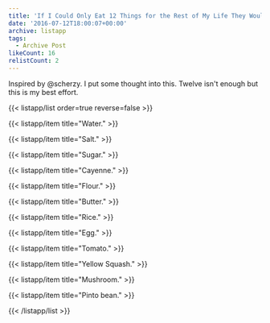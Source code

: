 ```yaml
---
title: 'If I Could Only Eat 12 Things for the Rest of My Life They Would Be:'
date: '2016-07-12T18:00:07+00:00'
archive: listapp
tags: 
  - Archive Post
likeCount: 16
relistCount: 2
---
```


Inspired by @scherzy. I put some thought into this. Twelve isn't enough but this is my best effort.

<!--more-->

{{< listapp/list order=true reverse=false >}}

   {{< listapp/item title="Water." >}}

   {{< listapp/item title="Salt." >}}

   {{< listapp/item title="Sugar." >}}

   {{< listapp/item title="Cayenne." >}}

   {{< listapp/item title="Flour." >}}

   {{< listapp/item title="Butter." >}}

   {{< listapp/item title="Rice." >}}

   {{< listapp/item title="Egg." >}}

   {{< listapp/item title="Tomato." >}}

   {{< listapp/item title="Yellow Squash." >}}

   {{< listapp/item title="Mushroom." >}}

   {{< listapp/item title="Pinto bean." >}}

{{< /listapp/list >}}
